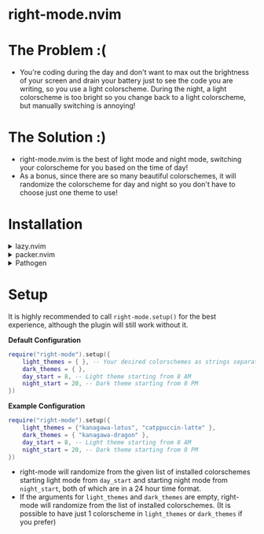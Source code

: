 # right-mode.nvim

# The Problem :(

- You're coding during the day and don't want to max out the brightness of your screen and drain your battery just to see the code you are writing, so you use a light colorscheme. During the night, a light colorscheme is too bright so you change back to a light colorscheme, but manually switching is annoying!

# The Solution :)

- right-mode.nvim is the best of light mode and night mode, switching your colorscheme for you based on the time of day!
- As a bonus, since there are so many beautiful colorschemes, it will randomize the colorscheme for day and night so you don't have to choose just one theme to use!

# Installation

<details>
    <summary>lazy.nvim</summary>

```lua
{
    "rohitpoduval1/right-mode.nvim",
    config = function()
        require("right-mode").setup({
            light_themes = { },
            dark_themes = { },
            day_start = 8, -- Light theme starting from 8 AM
            night_start = 20, -- Dark theme starting from 8 PM
        })
    end,
}
```

</details>

<details>
    <summary>packer.nvim</summary>

```lua
use {
  'rohitpoduval1/right-mode',
  config = function()
    require("right-mode").setup({
        light_themes = { },
        dark_themes = { },
        day_start = 8, -- Light theme starting from 8 AM
        night_start = 20, -- Dark theme starting from 8 PM
    })
  end
}
```

</details>

<details>
    <summary>Pathogen</summary>

```
git clone --depth=1 https://github.com/rohitpoduval1/right-mode.git ~/.vim/bundle/
```

</details>

# Setup

It is highly recommended to call `right-mode.setup()` for the best experience, although the plugin will still work without it.

**Default Configuration**

```lua
require("right-mode").setup({
    light_themes = { }, -- Your desired colorschemes as strings separated by commas
    dark_themes = { },
    day_start = 8, -- Light theme starting from 8 AM
    night_start = 20, -- Dark theme starting from 8 PM
})
```

**Example Configuration**

```lua
require("right-mode").setup({
    light_themes = {"kanagawa-lotus", "catppuccin-latte" },
    dark_themes = { "kanagawa-dragon" },
    day_start = 8, -- Light theme starting from 8 AM
    night_start = 20, -- Dark theme starting from 8 PM
})
```

- right-mode will randomize from the given list of installed colorschemes starting light mode from `day_start` and starting night mode from `night_start`, both of which are in a 24 hour time format.
- If the arguments for `light_themes` and `dark_themes` are empty, right-mode will randomize from the list of installed colorschemes. (It is possible to have just 1 colorscheme in `light_themes` or `dark_themes` if you prefer)
